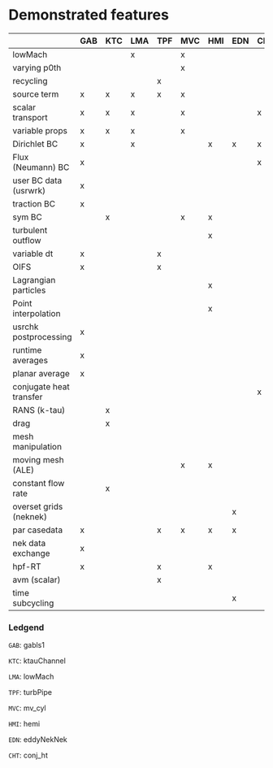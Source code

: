 # Demonstrated features 


|                         | GAB | KTC | LMA | TPF | MVC | HMI | EDN | CHT |
|-------------------------|-----|-----|-----|-----|-----|-----|-----|-----|
| lowMach                 |     |     |  x  |     |  x  |     |     |     |
| varying p0th            |     |     |     |     |  x  |     |     |     |
| recycling               |     |     |     |  x  |     |     |     |     |
| source term             |  x  |  x  |  x  |  x  |  x  |     |     |     |
| scalar transport        |  x  |  x  |  x  |     |  x  |     |     |  x  |
| variable props          |  x  |  x  |  x  |     |  x  |     |     |     |
| Dirichlet BC            |  x  |     |  x  |     |     |  x  |  x  |  x  |
| Flux (Neumann) BC       |  x  |     |     |     |     |     |     |  x  |
| user BC data (usrwrk)   |  x  |     |     |     |     |     |     |     |
| traction BC             |  x  |     |     |     |     |     |     |     |
| sym BC                  |     |  x  |     |     |  x  |  x  |     |     |
| turbulent outflow       |     |     |     |     |     |  x  |     |     |
| variable dt             |  x  |     |     |  x  |     |     |     |     |
| OIFS                    |  x  |     |     |  x  |     |     |     |     |
| Lagrangian particles    |     |     |     |     |     |  x  |     |     |
| Point interpolation     |     |     |     |     |     |  x  |     |     |
| usrchk postprocessing   |  x  |     |     |     |     |     |     |     |
| runtime averages        |  x  |     |     |     |     |     |     |     |
| planar average          |  x  |     |     |     |     |     |     |     |
| conjugate heat transfer |     |     |     |     |     |     |     |  x  |
| RANS (k-tau)            |     |  x  |     |     |     |     |     |     |
| drag                    |     |  x  |     |     |     |     |     |     |
| mesh manipulation       |     |     |     |     |     |     |     |     |
| moving mesh (ALE)       |     |     |     |     |  x  |  x  |     |     |
| constant flow rate      |     |  x  |     |     |     |     |     |     |
| overset grids (neknek)  |     |     |     |     |     |     |  x  |     |
| par casedata            |  x  |     |     |  x  |  x  |  x  |  x  |     |
| nek data exchange       |  x  |     |     |     |     |     |     |     |
| hpf-RT                  |  x  |     |     |  x  |     |  x  |     |     |
| avm (scalar)            |     |     |     |  x  |     |     |     |     |
| time subcycling         |     |     |     |     |     |     |  x  |     |


### Ledgend
`GAB`: gabls1

`KTC`: ktauChannel

`LMA`: lowMach

`TPF`: turbPipe

`MVC`: mv_cyl

`HMI`: hemi

`EDN`: eddyNekNek                

`CHT`: conj_ht                
